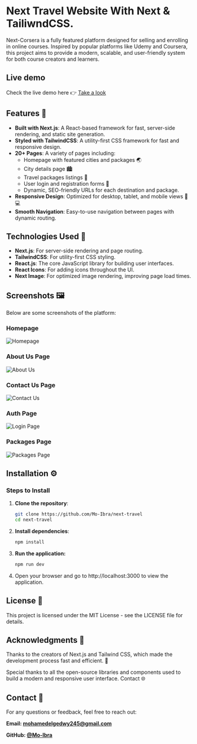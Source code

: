# Next Travel Website With Next & TailiwndCSS.

Next-Corsera is a fully featured platform designed for selling and enrolling in online courses. Inspired by popular platforms like Udemy and Coursera, this project aims to provide a modern, scalable, and user-friendly system for both course creators and learners.

## Live demo

Check the live demo here 👉️ [Take a look](https://next-travel-beta.vercel.app//)

## Features 🌟

- **Built with Next.js**: A React-based framework for fast, server-side rendering, and static site generation.
- **Styled with TailwindCSS**: A utility-first CSS framework for fast and responsive design.
- **20+ Pages**: A variety of pages including:
  - Homepage with featured cities and packages 🌏
  - City details page 🏙️
  - Travel packages listings 🧳
  - User login and registration forms 🔐
  - Dynamic, SEO-friendly URLs for each destination and package.
- **Responsive Design**: Optimized for desktop, tablet, and mobile views 📱💻
- **Smooth Navigation**: Easy-to-use navigation between pages with dynamic routing.

## Technologies Used 🌟

- **Next.js**: For server-side rendering and page routing.
- **TailwindCSS**: For utility-first CSS styling.
- **React.js**: The core JavaScript library for building user interfaces.
- **React Icons**: For adding icons throughout the UI.
- **Next Image**: For optimized image rendering, improving page load times.

## Screenshots 🖼️

Below are some screenshots of the platform:

### Homepage

![Homepage](preview/1.png)

### About Us Page

![About Us](preview/2.png)

### Contact Us Page
![Contact Us](preview/3.png)

### Auth Page

![Login Page](preview/4.png)

### Packages Page

![Packages Page](preview/5.png)

## Installation ⚙️

### Steps to Install

1. **Clone the repository**:

   ```bash
   git clone https://github.com/Mo-Ibra/next-travel
   cd next-travel
   ```
2. **Install dependencies**:

    ```bash
    npm install
    ```

3. **Run the application:**

    ```bash
    npm run dev
    ```

4. Open your browser and go to http://localhost:3000 to view the application.

## License 🤝
This project is licensed under the MIT License - see the LICENSE file for details.

## Acknowledgments 🙏
Thanks to the creators of Next.js and Tailwind CSS, which made the development process fast and efficient. 🌟

Special thanks to all the open-source libraries and components used to build a modern and responsive user interface.
Contact 🌐

## Contact 📧

For any questions or feedback, feel free to reach out:

**Email: mohamedelgedwy245@gmail.com**

**GitHub: [@Mo-Ibra](https://github.com/Mo-Ibra)**